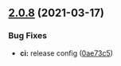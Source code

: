 ## [2.0.8](https://github.com/super-reality/super-reality-client/compare/v2.0.7...v2.0.8) (2021-03-17)


### Bug Fixes

* **ci:** release config ([0ae73c5](https://github.com/super-reality/super-reality-client/commit/0ae73c5f170aca8bf345db41777f29d790a9c356))
